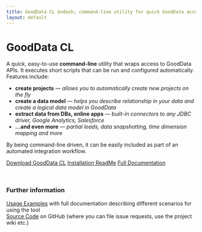 ```yaml
---
title: GoodData CL &ndash; command-line utility for quick GoodData access
layout: default
---
```


# GoodData CL
A quick, easy-to-use **command-line** utility that wraps access to GoodData APIs. It executes short scripts that can be run and configured automatically. Features include:

 * **create projects** &mdash; <em>allows you to automatically create new projects on the fly</em>
 * **create a data model** &mdash; <em>helps you describe relationship in your data and create a logical data model in GoodData</em>
 * **extract data from DBs, online apps** &mdash; <em>built-in connectors to any JDBC driver, Google Analytics, Salesforce</em>
 * **…and even more** &mdash; <em>partial loads, data snapshotting, time dimension mapping and more</em>

By being command-line driven, it can be easily included as part of an automated integration workflow.
            
<a class="greenButton" href="http://github.com/gooddata/GoodData-CL/downloads">Download GoodData CL</a>
<a class="greenButton" href="/gooddata-cl/install.html">Installation ReadMe</a>
<a class="greenButton" href="/gooddata-cl/documentation.html">Full Documentation</a>
            
<div><br>
    <h3>Further information</h3>
    <a href="/gooddata-cl/examples/">Usage Examples</a> with full documentation describing different scenarios for using the tool<br>
    <a href="http://github.com/gooddata/GoodData-CL/">Source Code</a> on GitHub (where you can file issue requests, use the project wiki etc.)<br>
</div>
